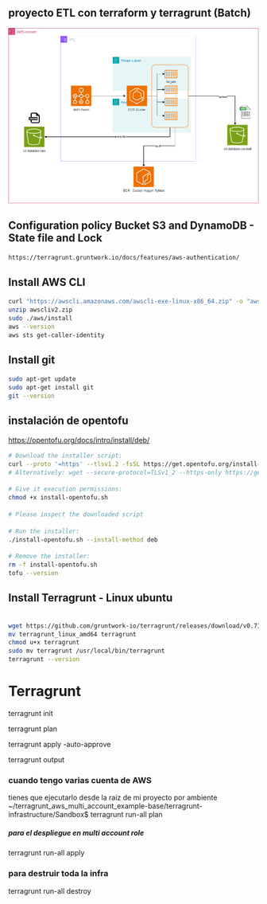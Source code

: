 ## proyecto ETL con terraform y terragrunt (Batch)
![diagram.drawio.png](img/diagram.drawio.png)

## Configuration policy Bucket S3 and DynamoDB - State file and Lock
```bash
https://terragrunt.gruntwork.io/docs/features/aws-authentication/
```

## Install AWS CLI
```bash
curl "https://awscli.amazonaws.com/awscli-exe-linux-x86_64.zip" -o "awscliv2.zip"
unzip awscliv2.zip
sudo ./aws/install
aws --version
aws sts get-caller-identity
```

## Install git
```bash
sudo apt-get update
sudo apt-get install git
git --version
```
## instalación de opentofu
https://opentofu.org/docs/intro/install/deb/
```bash
# Download the installer script:
curl --proto '=https' --tlsv1.2 -fsSL https://get.opentofu.org/install-opentofu.sh -o install-opentofu.sh
# Alternatively: wget --secure-protocol=TLSv1_2 --https-only https://get.opentofu.org/install-opentofu.sh -O install-opentofu.sh

# Give it execution permissions:
chmod +x install-opentofu.sh

# Please inspect the downloaded script

# Run the installer:
./install-opentofu.sh --install-method deb

# Remove the installer:
rm -f install-opentofu.sh
tofu --version
```
## Install Terragrunt - Linux ubuntu

```bash

wget https://github.com/gruntwork-io/terragrunt/releases/download/v0.71.1/terragrunt_linux_amd64
mv terragrunt_linux_amd64 terragrunt
chmod u+x terragrunt
sudo mv terragrunt /usr/local/bin/terragrunt
terragrunt --version

```


# Terragrunt 

terragrunt init

terragrunt plan 

terragrunt apply -auto-approve

terragrunt output


### cuando tengo varias cuenta de AWS
tienes que ejecutarlo desde la raiz de mi proyecto por ambiente
~/terragrunt_aws_multi_account_example-base/terragrunt-infrastructure/Sandbox$ terragrunt run-all plan


##### para el despliegue en multi account role

terragrunt run-all apply

### para destruir toda la infra
terragrunt run-all destroy

